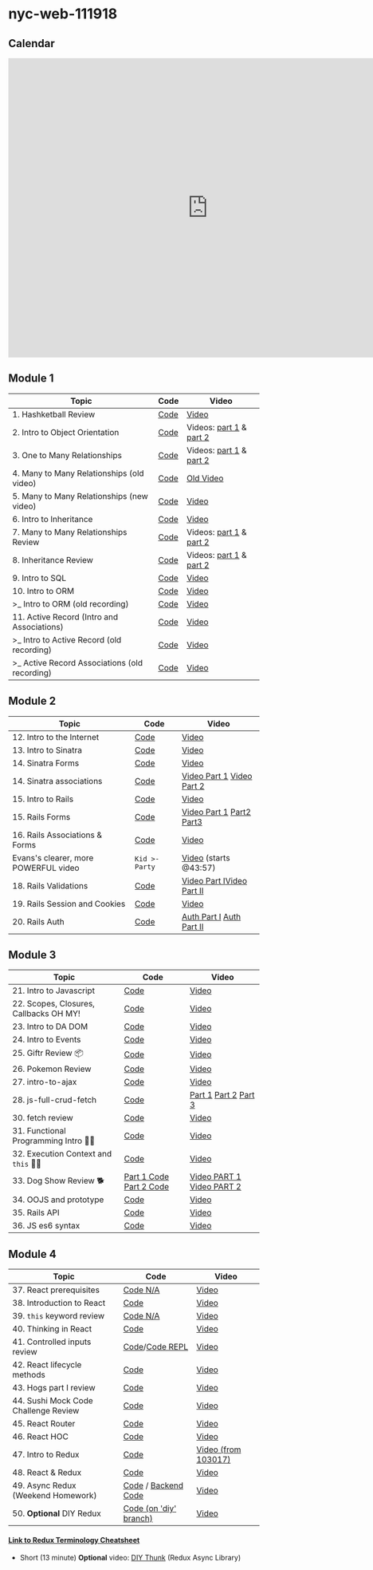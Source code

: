 # nyc-web-111918

## Calendar

<iframe src="https://calendar.google.com/calendar/embed?mode=WEEK&amp;height=600&amp;wkst=1&amp;bgcolor=%23FFFFFF&amp;src=flatironschool.com_lhdstd62mqmo6rc96bcf9qff04%40group.calendar.google.com&amp;color=%23B1365F&amp;src=flatironschool.com_9i5eefta5ursljtqhp1hsh4nlc%40group.calendar.google.com&amp;color=%238C500B&amp;ctz=America%2FNew_York" style="border-width:0" width="800" height="600" frameborder="0" scrolling="no"></iframe>

## Module 1

| Topic                  | Code                | Video                                  |
| ---------------------- | ------------------- | -------------------------------------- |
| 1. Hashketball Review | [Code](https://github.com/learn-co-students/nyc-web-111918/tree/master/01-hashketball-review) | [Video](https://youtu.be/v3UZDpajim0) |
| 2. Intro to Object Orientation | [Code](https://github.com/learn-co-students/nyc-web-111918/tree/master/02-intro-to-oo) | Videos: [part 1](https://youtu.be/0A6VNMm7bGo) & [part 2](https://youtu.be/P76diZKBVn0) |
| 3. One to Many Relationships | [Code](https://github.com/learn-co-students/nyc-web-111918/tree/master/03-one-to-many-relationships) | Videos: [part 1](https://youtu.be/zEiJ9kj2KVo) & [part 2](https://youtu.be/xHYgjzJxpO0) |
| 4. Many to Many Relationships (old video) | [Code](https://github.com/learn-co-students/nyc-web-111918/tree/master/04-many-to-many-relationships) | [Old Video](https://youtu.be/IsTpuM7tQtQ) |
| 5. Many to Many Relationships (new video) | [Code](https://github.com/learn-co-students/nyc-web-111918/tree/master/05-many-to-many-relationships) | [Video](https://youtu.be/XzXuyqVNNuQ) |
| 6. Intro to Inheritance | [Code](https://github.com/learn-co-students/nyc-web-111918/tree/master/06-intro-to-inheritance) | [Video](https://youtu.be/vjz6Fa087_4) |
| 7. Many to Many Relationships Review | [Code](https://github.com/learn-co-students/nyc-web-111918/tree/master/07-many-to-many-relationships-review) | Videos: [part 1](https://youtu.be/tHJduAqLbT0) & [part 2](https://youtu.be/TjJdi14u3B0) |
| 8. Inheritance Review | [Code](https://github.com/learn-co-students/nyc-web-111918/tree/master/08-inheritance-review) | Videos: [part 1](https://youtu.be/yc_fCyb-vog) & [part 2](https://youtu.be/03BgVYoX7TY) |
| 9. Intro to SQL | [Code](https://github.com/learn-co-students/nyc-web-111918/tree/master/09-intro-to-sql) | [Video](https://youtu.be/p1C3iv3SEeg) |
| 10. Intro to ORM | [Code](https://github.com/learn-co-students/nyc-web-111918/tree/master/10-intro-to-orm) | [Video](https://m.youtube.com/watch?v=Uh-c9FuLSDY) |
| >_  Intro to ORM (old recording) | [Code](https://github.com/learn-co-students/nyc-web-091718/tree/master/08-intro-to-orm) | [Video](https://youtu.be/u4aZLtKN9r8) |
| 11. Active Record (Intro and Associations) | [Code](https://github.com/learn-co-students/nyc-web-111918/tree/master/11-intro-to-active-record) | [Video](https://m.youtube.com/watch?v=4us08zNZe6o) |
| >_  Intro to Active Record (old recording) | [Code](https://github.com/learn-co-students/nyc-web-100818/tree/master/10-intro-to-active-record) | [Video](https://youtu.be/gbj-VHbZTj8) |
| >_  Active Record Associations (old recording) | [Code](https://github.com/learn-co-students/nyc-web-100818/tree/master/11-active-record-associations) | [Video](https://youtu.be/oxHZwopTzR0)  |

## Module 2

| Topic                  | Code                | Video                                  |
| ---------------------- | ------------------- | -------------------------------------- |
| 12. Intro to the Internet | [Code](https://github.com/learn-co-students/nyc-web-111918/tree/master/13-intro-to-internet) | [Video](https://youtu.be/XF5N2mSfdkA) |
| 13. Intro to Sinatra | [Code](https://github.com/learn-co-students/nyc-web-111918/tree/master/14-intro-to-sinatra) | [Video](https://youtu.be/tp8PgqhIEeg) |
| 14. Sinatra Forms | [Code](https://github.com/learn-co-students/nyc-web-111918/tree/master/15-sinatra-forms/holidaytown) | [Video](https://youtu.be/yWh2BUdeJkE) |
| 14. Sinatra associations| [Code](https://github.com/learn-co-students/nyc-web-111918/tree/master/16-sinatra-associations/pokemans) | [Video Part 1](https://youtu.be/DxeNplly818) [Video Part 2](https://youtu.be/_Gc0idMIaaw)|
| 15. Intro to Rails | [Code](https://github.com/learn-co-students/nyc-web-111918/tree/master/17-intro-to-railzZ/flavortown) | [Video](https://youtu.be/pt9TjiVT6so) |
| 15. Rails Forms| [Code](https://github.com/learn-co-students/nyc-web-111918/tree/master/18-rails-forms/coolproject) | [Video Part 1](https://youtu.be/TEHOXEi9ar0) [Part2](https://youtu.be/hf7ezQsGL3o) [Part3](https://youtu.be/aJ7xcKcQh1E)|
| 16. Rails Associations & Forms | [Code](https://github.com/learn-co-students/nyc-web-111918/tree/master/19-rails-associations) | [Video](https://youtu.be/afG9eBEj_EY) |
| Evans's clearer, more POWERFUL video | `Kid >- Party` | [Video](https://youtu.be/h1lRaJePar8?t=2637) (starts @43:57) |
| 18. Rails Validations | [Code](https://github.com/learn-co-students/nyc-web-111918/tree/master/20-rails-validations/sailormoon) | [Video Part I](https://youtu.be/Kjgu6ncNeyg)[Video Part II](https://youtu.be/lDKp6U1LeHs) |
| 19. Rails Session and Cookies | [Code](https://github.com/learn-co-students/nyc-web-111918/tree/master/21-rails-session) | [Video](https://www.youtube.com/watch?v=c4HjtaVTrdM&feature=youtu.be) |
| 20. Rails Auth | [Code](https://github.com/learn-co-students/nyc-web-111918/tree/master/22-rails-auth) | [Auth Part I](https://www.youtube.com/watch?v=XaGIKqg30vc&feature=youtu.be) [Auth Part II](https://www.youtube.com/watch?v=BjSs_TLIj68) |


## Module 3

| Topic                  | Code                | Video                                  |
| ---------------------- | ------------------- | -------------------------------------- |
| 21. Intro to Javascript | [Code](https://github.com/learn-co-students/nyc-web-111918/tree/master/23-intro-to-js) | [Video](https://youtu.be/xkY7KhO1NAk) |
| 22. Scopes, Closures, Callbacks OH MY! | [Code](https://github.com/learn-co-students/nyc-web-111918/tree/master/24-scopes-closures-callbacks) | [Video](https://youtu.be/BHL_nEzHVws) |
| 23. Intro to DA DOM | [Code](https://github.com/learn-co-students/nyc-web-111918/tree/master/25-DOM-intro) | [Video](https://youtu.be/uOuLslbMoxY) |
| 24. Intro to Events | [Code](https://github.com/learn-co-students/nyc-web-111918/tree/master/26-intro-to-events) | [Video](https://youtu.be/6n6Yscwiz98) |
| 25. Giftr Review 📦 | [Code](https://github.com/learn-co-students/nyc-web-111918/tree/master/27-giftr-review) | [Video](https://youtu.be/5-vqc9emWJs) |
| 26. Pokemon Review | [Code](https://github.com/learn-co-students/js-pokemon-search-practice-assignment-nyc-web-111918/tree/practice) | [Video](https://youtu.be/bECbThm0bAI) |
| 27. intro-to-ajax | [Code](https://github.com/learn-co-students/nyc-web-111918/tree/master/28-intro-to-AJAX) | [Video](https://youtu.be/9s9bmRrYKSs) |
| 28. js-full-crud-fetch | [Code](https://github.com/learn-co-students/nyc-web-111918/tree/master/29-fetch-and-dom) | [Part 1](https://youtu.be/XpSVWXfElh0) [Part 2](https://youtu.be/IA94SdKIOjE) [Part 3](https://youtu.be/HHGUoSTWHwY) |
| 30. fetch review | [Code](https://github.com/learn-co-students/nyc-web-111918/tree/master/30-fetch-review) | [Video](https://www.youtube.com/watch?v=8uAA53N0tEw&feature=youtu.be)
| 31. Functional Programming Intro 🔬🤓 | [Code](https://github.com/learn-co-students/nyc-web-111918/tree/master/31-functional-programming) | [Video](https://youtu.be/4_EsfVjVuJY)
| 32. Execution Context and `this` 🧐🤔 | [Code](https://github.com/learn-co-students/nyc-web-111918/tree/master/32-execution-context-this) | [Video](https://youtu.be/7qNYFMVjZAA)
| 33. Dog Show Review 🐕 | [Part 1 Code](https://github.com/learn-co-students/nyc-web-111918/tree/c3f5124972fe751ad74287344c9c476e5429ab13/33-dog-show-review) [Part 2 Code](https://github.com/learn-co-students/nyc-web-111918/tree/master/33-dog-show-review) | [Video PART 1](https://youtu.be/UFLFDPDTGQM) [Video PART 2](https://youtu.be/pz0ad5kyFCQ)
| 34. OOJS and prototype | [Code](https://github.com/learn-co-students/nyc-web-111918/tree/master/34-oojs-prototype) | [Video](https://youtu.be/t-CvqtLg3CY)
| 35. Rails API | [Code](https://github.com/learn-co-students/nyc-web-082718/tree/master/36-rails-api/nacho_factory) | [Video](https://www.youtube.com/watch?v=nmRUVxtfG9E&feature=youtu.be)
| 36. JS es6 syntax | [Code](https://github.com/learn-co-students/nyc-web-111918/tree/master/36-es6-modern-js) | [Video](https://youtu.be/00ZYn-AJVs4)

## Module 4


| Topic                  | Code                | Video                                  |
| ---------------------- | ------------------- | -------------------------------------- |
| 37. React prerequisites | [Code N/A]() | [Video](https://www.youtube.com/watch?v=JAvczGi8DIA&feature=youtu.be) |
| 38. Introduction to React | [Code](https://github.com/learn-co-students/nyc-web-111918/tree/master/37-introduction-to-react) | [Video](https://www.youtube.com/watch?v=BFlKDxn2u_c&feature=youtu.be) |
| 39. `this` keyword review | [Code N/A]() | [Video](https://www.youtube.com/watch?v=RR-50beZk3g&feature=youtu.be) |
| 40. Thinking in React | [Code](https://github.com/critsmet/react-pokemon) | [Video](https://youtu.be/gmz8Q620ccs) |
| 41. Controlled inputs review | [Code](https://github.com/learn-co-students/nyc-web-111918/tree/master/40-controlled-inputs)/[Code REPL](https://repl.it/repls/PastMadeupDecagon) | [Video](https://www.youtube.com/watch?v=hlAFs0FRKaU&feature=youtu.be) |
| 42. React lifecycle methods| [Code](https://github.com/learn-co-students/nyc-web-111918/tree/master/41-lcm-demo) | [Video](https://www.youtube.com/watch?v=7EAGcXCGv7E&feature=youtu.be) |
| 43. Hogs part I review| [Code](https://github.com/learn-co-students/ncy-mhtn-web-111918-hogswarts) | [Video](https://www.youtube.com/watch?v=TivFjDGE-NI&feature=youtu.be) |
| 44. Sushi Mock Code Challenge Review| [Code](https://github.com/learn-co-students/nyc-web-111918/tree/master/42-React-Practice-Code-Challenge) | [Video](https://www.youtube.com/watch?v=MA8WvCWQqgg&feature=youtu.be) |
| 45. React Router| [Code](https://github.com/learn-co-students/nyc-web-111918/tree/master/43-router-sample-app) | [Video](https://www.youtube.com/watch?v=NH2hAOqVq5E&feature=youtu.be) |
| 46. React HOC | [Code](https://github.com/learn-co-students/nyc-web-111918/tree/master/44-hoc-sample) | [Video](https://www.youtube.com/watch?v=k8jvfom4H0Q&feature=youtu.be) |
| 47. Intro to Redux | [Code](https://github.com/learn-co-students/nyc-web-111918/tree/master/45-intro-to-redux) | [Video (from 103017)](https://www.youtube.com/watch?v=UZT7OCDcgOw&feature=youtu.be) |
| 48. React & Redux | [Code](https://github.com/learn-co-students/nyc-web-111918/tree/master/46-react-and-redux) | [Video](https://www.youtube.com/watch?v=EXv2tB-nYL0&feature=youtu.be) |
| 49. Async Redux (Weekend Homework) | [Code](https://github.com/learn-co-students/web-103017/tree/master/34_thunk_exercise) / [Backend Code](https://github.com/alexgriff/painting-example-app-backend/tree/master) | [Video](https://www.youtube.com/watch?v=KiUQc8znq1c&feature=youtu.be) |
| 50. **Optional** DIY Redux | [Code (on 'diy' branch)](https://github.com/learn-co-students/web-103017/tree/diy/32_redux/redux-prep) | [Video](https://www.youtube.com/watch?v=mhr4ssWNuNA&feature=youtu.be) |
 

#### [Link to Redux Terminology Cheatsheet](https://gist.github.com/alexgriff/0e247dee73e9125177d9c04cec159cc6)
* Short (13 minute) **Optional** video: [DIY Thunk](https://www.youtube.com/watch?v=smsOxL7mnzk&feature=youtu.be) (Redux Async Library) 



